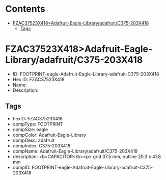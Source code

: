 



Contents
========

* [FZAC37523X418>Adafruit-Eagle-Library/adafruit/C375-203X418](#fzac37523x418adafruit-eagle-libraryadafruitc375-203x418)
	* [Tags](#tags)

# FZAC37523X418>Adafruit-Eagle-Library/adafruit/C375-203X418

- ID: FOOTPRINT-eagle-Adafruit-Eagle-Library-adafruit-C375-203X418
- Hex ID: FZAC37523X418
- Name: 
- Description: 

## Tags

- hexID: FZAC37523X418
- oompType: FOOTPRINT
- oompSize: eagle
- oompColor: Adafruit-Eagle-Library
- oompDesc: adafruit
- oompIndex: C375-203X418
- oompName: Adafruit-Eagle-Library/adafruit/C375-203X418
- description: &lt;b&gt;CAPACITOR&lt;/b&gt;&lt;p&gt;
grid 37.5 mm, outline 20.3 x 41.8 mm
- oompID: FOOTPRINT-eagle-Adafruit-Eagle-Library-adafruit-C375-203X418
